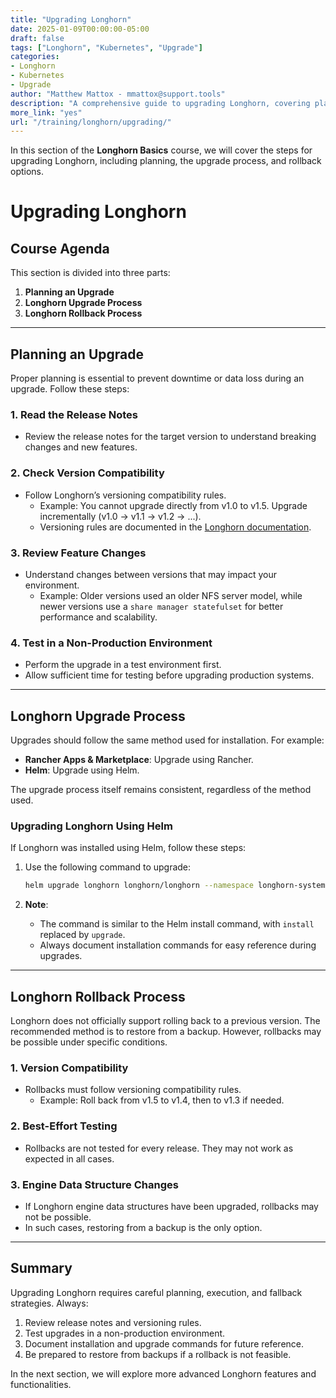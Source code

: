 ```yaml
---
title: "Upgrading Longhorn"
date: 2025-01-09T00:00:00-05:00
draft: false
tags: ["Longhorn", "Kubernetes", "Upgrade"]
categories:
- Longhorn
- Kubernetes
- Upgrade
author: "Matthew Mattox - mmattox@support.tools"
description: "A comprehensive guide to upgrading Longhorn, covering planning, the upgrade process, and rollback options."
more_link: "yes"
url: "/training/longhorn/upgrading/"
---
```


In this section of the **Longhorn Basics** course, we will cover the steps for upgrading Longhorn, including planning, the upgrade process, and rollback options.

<!--more-->

# Upgrading Longhorn

## Course Agenda

This section is divided into three parts:

1. **Planning an Upgrade**
2. **Longhorn Upgrade Process**
3. **Longhorn Rollback Process**

---

## Planning an Upgrade

Proper planning is essential to prevent downtime or data loss during an upgrade. Follow these steps:

### 1. Read the Release Notes
- Review the release notes for the target version to understand breaking changes and new features.

### 2. Check Version Compatibility
- Follow Longhorn’s versioning compatibility rules.
  - Example: You cannot upgrade directly from v1.0 to v1.5. Upgrade incrementally (v1.0 → v1.1 → v1.2 → ...).
  - Versioning rules are documented in the [Longhorn documentation](https://longhorn.io/docs/).

### 3. Review Feature Changes
- Understand changes between versions that may impact your environment.
  - Example: Older versions used an older NFS server model, while newer versions use a `share manager statefulset` for better performance and scalability.

### 4. Test in a Non-Production Environment
- Perform the upgrade in a test environment first.
- Allow sufficient time for testing before upgrading production systems.

---

## Longhorn Upgrade Process

Upgrades should follow the same method used for installation. For example:

- **Rancher Apps & Marketplace**: Upgrade using Rancher.
- **Helm**: Upgrade using Helm.

The upgrade process itself remains consistent, regardless of the method used.

### Upgrading Longhorn Using Helm

If Longhorn was installed using Helm, follow these steps:

1. Use the following command to upgrade:
   ```bash
   helm upgrade longhorn longhorn/longhorn --namespace longhorn-system --version <target_version>
   ```

2. **Note**:
   - The command is similar to the Helm install command, with `install` replaced by `upgrade`.
   - Always document installation commands for easy reference during upgrades.

---

## Longhorn Rollback Process

Longhorn does not officially support rolling back to a previous version. The recommended method is to restore from a backup. However, rollbacks may be possible under specific conditions.

### 1. Version Compatibility
- Rollbacks must follow versioning compatibility rules.
  - Example: Roll back from v1.5 to v1.4, then to v1.3 if needed.

### 2. Best-Effort Testing
- Rollbacks are not tested for every release. They may not work as expected in all cases.

### 3. Engine Data Structure Changes
- If Longhorn engine data structures have been upgraded, rollbacks may not be possible.
- In such cases, restoring from a backup is the only option.

---

## Summary

Upgrading Longhorn requires careful planning, execution, and fallback strategies. Always:

1. Review release notes and versioning rules.
2. Test upgrades in a non-production environment.
3. Document installation and upgrade commands for future reference.
4. Be prepared to restore from backups if a rollback is not feasible.

In the next section, we will explore more advanced Longhorn features and functionalities.

